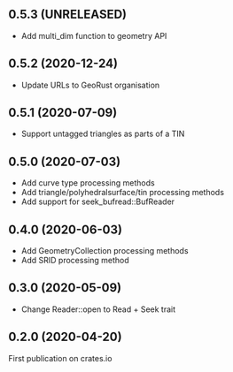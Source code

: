 ## 0.5.3 (UNRELEASED)

* Add multi_dim function to geometry API

## 0.5.2 (2020-12-24)

* Update URLs to GeoRust organisation

## 0.5.1 (2020-07-09)

* Support untagged triangles as parts of a TIN

## 0.5.0 (2020-07-03)

* Add curve type processing methods
* Add triangle/polyhedralsurface/tin processing methods
* Add support for seek_bufread::BufReader

## 0.4.0 (2020-06-03)

* Add GeometryCollection processing methods
* Add SRID processing method

## 0.3.0 (2020-05-09)

* Change Reader::open to Read + Seek trait 

## 0.2.0 (2020-04-20)

First publication on crates.io
